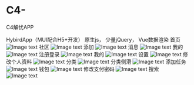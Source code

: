 # C4-
C4解忧APP

HybirdApp（MUI配合H5+开发）
原生js，
少量jQuery，
Vue数据渲染
首页
![Image text](https://raw.githubusercontent.com/yangtaoyao/C4-/master/%E8%A7%A3%E5%BF%A7/img-folder/01.jpg)
社区
![Image text](https://raw.githubusercontent.com/yangtaoyao/C4-/master/%E8%A7%A3%E5%BF%A7/img-folder/02.jpg)
添加
![Image text](https://raw.githubusercontent.com/yangtaoyao/C4-/master/%E8%A7%A3%E5%BF%A7/img-folder/0..jpg)
消息
![Image text](https://raw.githubusercontent.com/yangtaoyao/C4-/master/%E8%A7%A3%E5%BF%A7/img-folder/04.jpg)
我的
![Image text](https://raw.githubusercontent.com/yangtaoyao/C4-/master/%E8%A7%A3%E5%BF%A7/img-folder/05.jpg)
注册登录
![Image text](https://raw.githubusercontent.com/yangtaoyao/C4-/master/%E8%A7%A3%E5%BF%A7/img-folder/06.jpg)
我的
![Image text](https://raw.githubusercontent.com/yangtaoyao/C4-/master/%E8%A7%A3%E5%BF%A7/img-folder/07.jpg)
设置
![Image text](https://raw.githubusercontent.com/yangtaoyao/C4-/master/%E8%A7%A3%E5%BF%A7/img-folder/08.jpg)
修改个人资料
![Image text](https://raw.githubusercontent.com/yangtaoyao/C4-/master/%E8%A7%A3%E5%BF%A7/img-folder/09.jpg)
分类
![Image text](https://raw.githubusercontent.com/yangtaoyao/C4-/master/%E8%A7%A3%E5%BF%A7/img-folder/010.jpg)
分类侧滑
![Image text](https://raw.githubusercontent.com/yangtaoyao/C4-/master/%E8%A7%A3%E5%BF%A7/img-folder/011.jpg)
添加任务
![Image text](https://raw.githubusercontent.com/yangtaoyao/C4-/master/%E8%A7%A3%E5%BF%A7/img-folder/012.jpg)
钱包
![Image text](https://raw.githubusercontent.com/yangtaoyao/C4-/master/%E8%A7%A3%E5%BF%A7/img-folder/013.jpg)
修改支付密码
![Image text](https://raw.githubusercontent.com/yangtaoyao/C4-/master/%E8%A7%A3%E5%BF%A7/img-folder/014.jpg)
搜索
![Image text](https://raw.githubusercontent.com/yangtaoyao/C4-/master/%E8%A7%A3%E5%BF%A7/img-folder/015.jpg)